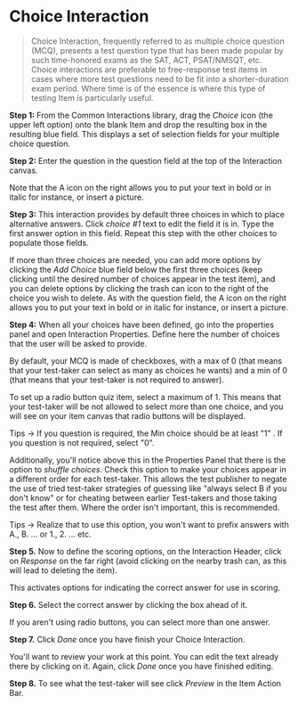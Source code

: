 # Choice Interaction #

>Choice Interaction, frequently referred to as multiple choice question (MCQ), presents a test question type that has been made popular by such time-honored exams as the SAT, ACT, PSAT/NMSQT, etc. Choice interactions are preferable to free-response test items in cases where more test questions need to be fit into a shorter-duration exam period. Where time is of the essence is where this type of testing Item is particularly useful.

**Step 1:** From the Common Interactions library, drag the *Choice* icon (the upper left option) onto the blank Item and drop the resulting box in the resulting blue field. This displays a set of selection fields for your multiple choice question.

**Step 2:** Enter the question in the question field at the top of the Interaction canvas.

Note that the A icon on the right allows you to put your text in bold or in italic for instance, or insert a picture.  

**Step 3:** This interaction provides by default three choices in which to place alternative answers. Click *choice #1* text to edit the field it is in. Type the first answer option in this field. Repeat this step with the other choices to populate those fields.

If more than three choices are needed, you can add more options by clicking the *Add Choice* blue field below the first three choices (keep clicking until the desired number of choices appear in the test item), and you can delete options by clicking the trash can icon to the right of the choice you wish to delete. As with the question field, the A icon on the right allows you to put your text in bold or in italic for instance, or insert a picture.  

**Step 4:** When all your choices have been defined, go into the properties panel and open Interaction Properties. Define here the number of choices that the user will be asked to provide.

By default, your MCQ is made of checkboxes, with a max of 0 (that means that your test-taker can select as many as choices he wants) and a min of 0 (that means that your test-taker is not required to answer). 

To set up a radio button quiz item, select a maximum of 1. This means that your test-taker will be not allowed to select more than one choice, and you will see on your item canvas that radio buttons will be displayed.

Tips -> If you question is required, the Min choice should be at least "1" . If you question is not required, select "0". 

Additionally, you'll notice above this in the Properties Panel that there is the option to *shuffle choices*.  Check this option to make your choices appear in a different order for each test-taker. This allows the test publisher to negate the use of tried test-taker strategies of guessing like "always select B if you don't know" or for cheating between earlier Test-takers and those taking the test after them. Where the order isn't important, this is recommended. 

Tips -> Realize that to use this option, you won't want to prefix answers with A., B. … or 1., 2. … etc.

**Step 5.** Now to define the scoring options, on the Interaction Header, click on *Response* on the far right (avoid clicking on the nearby trash can, as this will lead to deleting the item).

This activates options for indicating the correct answer for use in scoring.

**Step 6.** Select the correct answer by clicking the box ahead of it.

If you aren't using radio buttons, you can select more than one answer.

**Step 7.** Click *Done* once you have finish your Choice Interaction.

You'll want to review your work at this point. You can edit the text already there by clicking on it. Again, click *Done* once you have finished editing.

**Step 8.** To see what the test-taker will see click *Preview* in the Item Action Bar. 

 <!-- This explanation is for more advanced users:
 
 **Step 7.** Click anywhere outside the Work Space. This will produce in the Properties Panel (to the right) a check box that can be set if the interaction is to be time dependent (completed within a certain interval) by the test-taker. Check if this is the case.

Time dependence is useful for limiting the time in which a test-taker has to get through interactions within the examination. This will be covered in greater detail in Deliveries. -->